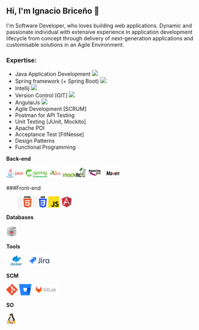 ## Hi, I'm Ignacio Briceño 👋
I'm Software Developer, who loves building web applications. Dynamic and passionate individual with extensive experience in application development lifecycle from concept through delivery of next-generation applications and customisable solutions in an Agile Environment.

### Expertise:
- Java Application Development <img src="https://img.icons8.com/color/20/000000/java-coffee-cup-logo.png"/>
- Spring framework (+ Spring Boot) <img src="https://img.icons8.com/color/20/000000/spring-logo.png"/>
- Intellij <img src="https://img.icons8.com/color/20/000000/intellij-idea.png"/>
- Version Control [GIT] <img src="https://img.icons8.com/color/20/000000/git.png"/>
- AngularJs <img src="https://img.icons8.com/color/20/000000/angularjs.png"/>
- Agile Development [SCRUM]
- Postman for API Testing
- Unit Testing [JUnit, Mockito]
- Apache POI
- Acceptance Test [FitNesse]
- Design Patterns
- Functional Programming

**Back-end**

<code><img height="30" src="https://github.com/estebanbri/estebanbri/blob/master/assets/java.jpeg"></code>
<code><img height="30" src="https://github.com/estebanbri/estebanbri/blob/master/assets/spring.png"></code>
<code><img height="30" src="https://github.com/estebanbri/estebanbri/blob/master/assets/junit.png"></code>
<code><img height="30" src="https://github.com/estebanbri/estebanbri/blob/master/assets/mockito.jpg"></code>
<code><img height="30" src="https://github.com/estebanbri/estebanbri/blob/master/assets/apache-poi.jpg"></code>
<code><img height="30" src="https://github.com/estebanbri/estebanbri/blob/master/assets/maven.jpg"></code>

###Front-end

<p style="margin-left: 30px;">
<code><img height="30" src="https://github.com/estebanbri/estebanbri/blob/master/assets/html.png"></code>
<code><img height="30" src="https://github.com/estebanbri/estebanbri/blob/master/assets/css3.png"></code>
<code><img height="30" src="https://github.com/estebanbri/estebanbri/blob/master/assets/js.png"></code>
<code><img height="30" src="https://github.com/estebanbri/estebanbri/blob/master/assets/angularjs.png"></code>
</p>

**Databases**

<code><img height="30" src="https://github.com/estebanbri/estebanbri/blob/master/assets/oracle.png"></code>

**Tools**

<code><img height="30" src="https://github.com/estebanbri/estebanbri/blob/master/assets/docker.png"></code>
<code><img height="30" src="https://github.com/estebanbri/estebanbri/blob/master/assets/jira.png"></code>

**SCM**

<code><img height="30" src="https://github.com/estebanbri/estebanbri/blob/master/assets/git.png"></code>
<code><img height="30" src="https://github.com/estebanbri/estebanbri/blob/master/assets/bitbucket.svg"></code>
<code><img height="30" src="https://github.com/estebanbri/estebanbri/blob/master/assets/gitlab.png"></code>

**SO**

<code><img height="30" src="https://github.com/estebanbri/estebanbri/blob/master/assets/linux.svg"></code>

